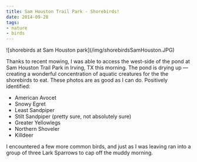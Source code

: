 ```yaml
---
title: Sam Houston Trail Park - Shorebirds!
date: 2014-09-28
tags:
- nature
- birds
---
```


<div class="image">
![shorebirds at Sam Houston park](/img/shorebirdsSamHouston.JPG)
</div>

Thanks to recent mowing, I was able to access the west-side of the pond at Sam
Houston Trail Park in Irving, TX this morning. The pond is drying up &mdash;
creating a wonderful concentration of aquatic creatures for the the shorebirds
to eat. These photos are as good as I can do. Positively identified:

* American Avocet
* Snowy Egret
* Least Sandpiper
* Stilt Sandpiper (pretty sure, not absolutely sure)
* Greater Yellowlegs
* Northern Shoveler
* Killdeer

I encountered a few more common birds, and just as I was leaving ran into a
group of three Lark Sparrows to cap off the muddy morning.

<!-- truncate -->
